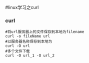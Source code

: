 #linux学习之curl

### curl
```linux
#将url服务器上的文件保存到本地为filename
curl -o fileName url
#以服务器名称保存到本地为
curl -O url
#多个文件下载
curl -O url_1 -O url_2
```
